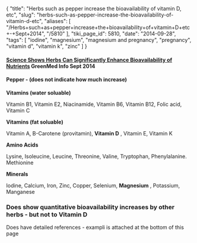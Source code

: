 {
    "title": "Herbs such as pepper increase the bioavailability of vitamin D, etc",
    "slug": "herbs-such-as-pepper-increase-the-bioavailability-of-vitamin-d-etc",
    "aliases": [
        "/Herbs+such+as+pepper+increase+the+bioavailability+of+vitamin+D+etc+-+Sept+2014",
        "/5810"
    ],
    "tiki_page_id": 5810,
    "date": "2014-09-28",
    "tags": [
        "iodine",
        "magnesium",
        "magnesium and pregnancy",
        "pregnancy",
        "vitamin d",
        "vitamin k",
        "zinc"
    ]
}


#### [Science Shows Herbs Can Significantly Enhance Bioavailability of Nutrients](http://www.greenmedinfo.com/blog/science-shows-herbs-can-significantly-enhance-bioavailability-nutrients) GreenMed Info Sept 2014

#### Pepper - (does not indicate how much increase)

 **Vitamins (water soluable)** 

Vitamin B1, Vitamin E2, Niacinamide, Vitamin B6, Vitamin B12, Folic acid, Vitamin C

 **Vitamins (fat soluable)** 

Vitamin A, B-Carotene (provitamin),  **Vitamin D** , Vitamin E, Vitamin K

 **Amino Acids** 	

Lysine, Isoleucine, Leucine, Threonine, Valine, Tryptophan, Phenylalanine. Methionine

 **Minerals** 

Iodine, Calcium, Iron, Zinc, Copper, Selenium,  **Magnesium** , Potassium, Manganese

### Does show quantitative bioavailability increases by other herbs - but not to Vitamin D

Does have detailed references - exampli is attached at the bottom of this page